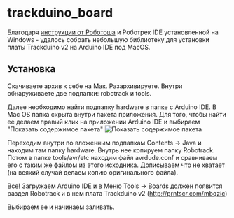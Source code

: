 # trackduino_board


Благодаря [инструкции от Роботоша](http://robotosha.ru/arduino/install-core-arduino-ide.html)
и Роботрек IDE установленной на Windows - удалось собрать небольшую библиотеку для установки
платы Trackduino v2 на Arduino IDE под MacOS.


## Установка

Скачиваете архив к себе на Мак. Разархивируете. Внутри обнаруживаете две подпапки:
robotrack и tools.

Далее необходимо найти подпапку hardware в папке с Arduino IDE.
В Mac OS папка скрыта внутри пакета приложения. Для того, чтобы найти ее делаем правый клик на приложении Arduino IDE и выбираем "Показать содержимое пакета"
![Показать содержимое пакета](http://robotosha.ru/wp-content/uploads/2015/03/inside_application_macos.png)

Переходим внутри по вложенным подпапкам Contents → Java и находим там папку hardware.
Внутрь нее копируем папку Robotrack. Потом в папке tools/avr/etc находим файл avrdude.conf
и сравниваем его с таким же файлом из этого исходника.
Дописываем что не хватает (на всякий случай делаем копию оригинального файла).

Все! Загружаем Arduino IDE и в Меню Tools -> Boards должен появится раздел Robotrack
и в нем плата Trackduino v2 (http://prntscr.com/mbqzic)

Выбираем ее и начинаем заливать.
